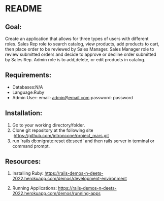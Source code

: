 # README

## Goal:
Create an application that allows for three types of users with different roles. Sales Rep role to search catalog, view products, add products to cart, then place order to be reviewed by Sales Manager. Sales Manager role to review submitted orders and decide to approve or decline order submitted by Sales Rep. Admin role is to add,delete, or edit products in catalog.


## Requirements:
* Databases:N/A
* Language:Ruby
* Admin User:
email: admin@email.com
password: password

## Installation:
1. Go to your working directory/folder.
2. Clone git repository at the following site :https://github.com/jntroncone/project_mars.git 
3. run 'rails db:migrate:reset db:seed' and then rails server in terminal or command prompt.

## Resources:
1. Installing Ruby: https://rails-demos-n-deets-2022.herokuapp.com/demos/development-environment

2. Running Applications: https://rails-demos-n-deets-2022.herokuapp.com/demos/running-apps